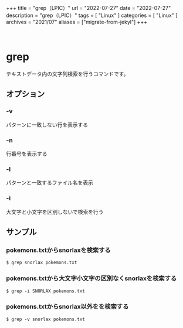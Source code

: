 +++
title = "grep（LPIC）"
url = "2022-07-27"
date = "2022-07-27"
description = "grep（LPIC）"
tags = [
  "Linux"
]
categories = [
  "Linux"
]
archives = "2021/07"
aliases = ["migrate-from-jekyl"]
+++

<br>

# grep

テキストデータ内の文字列検索を行うコマンドです。


## オプション

### -v

パターンに一致しない行を表示する

### -n

行番号を表示する

### -l

パターンと一致するファイル名を表示

### -i

大文字と小文字を区別しないで検索を行う


## サンプル

### pokemons.txtからsnorlaxを検索する

```
$ grep snorlax pokemons.txt
```


### pokemons.txtから大文字小文字の区別なくsnorlaxを検索する

```
$ grep -i SNORLAX pokemons.txt
```


### pokemons.txtからsnorlax以外をを検索する

```
$ grep -v snorlax pokemons.txt
```
